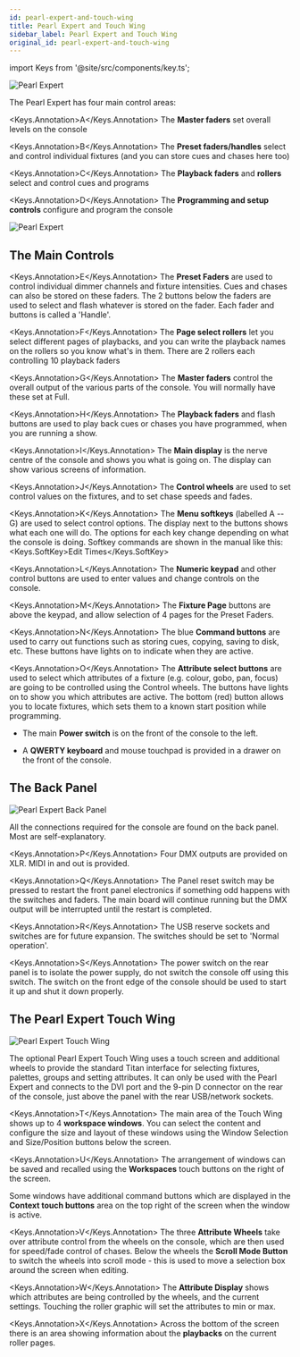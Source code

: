 ```yaml
---
id: pearl-expert-and-touch-wing
title: Pearl Expert and Touch Wing
sidebar_label: Pearl Expert and Touch Wing
original_id: pearl-expert-and-touch-wing
---
```


import Keys from '@site/src/components/key.ts';

![Pearl Expert](/docs/images/Pearl-Expert.png)

The Pearl Expert has four main control areas:

<Keys.Annotation>A</Keys.Annotation> The **Master faders** set overall levels on the console

<Keys.Annotation>B</Keys.Annotation> The **Preset faders/handles** select and control individual fixtures
(and you can store cues and chases here too)

<Keys.Annotation>C</Keys.Annotation> The **Playback faders** and **rollers** select and control cues and
programs

<Keys.Annotation>D</Keys.Annotation> The **Programming and setup controls** configure and program the console

![Pearl Expert](/docs/images/Pearl-Expert-2.png)

## The Main Controls

<Keys.Annotation>E</Keys.Annotation> The **Preset Faders** are used to control individual dimmer channels and
fixture intensities. Cues and chases can also be stored on these faders.
The 2 buttons below the faders are used to select and flash whatever is
stored on the fader. Each fader and buttons is called a \'Handle\'.

<Keys.Annotation>F</Keys.Annotation> The **Page select rollers** let you select different pages of playbacks,
and you can write the playback names on the rollers so you know what's
in them. There are 2 rollers each controlling 10 playback faders

<Keys.Annotation>G</Keys.Annotation> The **Master faders** control the overall output of the various parts of
the console. You will normally have these set at Full.

<Keys.Annotation>H</Keys.Annotation> The **Playback faders** and flash buttons are used to play back cues or
chases you have programmed, when you are running a show.

<Keys.Annotation>I</Keys.Annotation> The **Main display** is the nerve centre of the console and shows you
what is going on. The display can show various screens of information.

<Keys.Annotation>J</Keys.Annotation> The **Control wheels** are used to set control values on the fixtures,
and to set chase speeds and fades.

<Keys.Annotation>K</Keys.Annotation> The **Menu softkeys** (labelled A -- G) are used to select control
options. The display next to the buttons shows what each one will do.
The options for each key change depending on what the console is doing.
Softkey commands are shown in the manual like this:
<Keys.SoftKey>Edit Times</Keys.SoftKey>

<Keys.Annotation>L</Keys.Annotation> The **Numeric keypad** and other control buttons are used to enter
values and change controls on the console.

<Keys.Annotation>M</Keys.Annotation> The **Fixture Page** buttons are above the keypad, and allow selection
of 4 pages for the Preset Faders.

<Keys.Annotation>N</Keys.Annotation> The blue **Command buttons** are used to carry out functions such as
storing cues, copying, saving to disk, etc. These buttons have lights on
to indicate when they are active.

<Keys.Annotation>O</Keys.Annotation> The **Attribute select buttons** are used to select which attributes of
a fixture (e.g. colour, gobo, pan, focus) are going to be controlled
using the Control wheels. The buttons have lights on to show you which
attributes are active. The bottom (red) button allows you to locate
fixtures, which sets them to a known start position while programming.

- The main **Power switch** is on the front of the console to the left.

- A **QWERTY keyboard** and mouse touchpad is provided in a drawer on the
front of the console.

## The Back Panel

![Pearl Expert Back Panel](/docs/images/Pearl-Expert-Back-Panel.png)

All the connections required for the console are found on the back
panel. Most are self-explanatory.

<Keys.Annotation>P</Keys.Annotation> Four DMX outputs are provided on XLR. MIDI in and out is provided.

<Keys.Annotation>Q</Keys.Annotation> The Panel reset switch may be pressed to restart the front panel
    electronics if something odd happens with the switches and faders.
    The main board will continue running but the DMX output will be
    interrupted until the restart is completed.

<Keys.Annotation>R</Keys.Annotation> The USB reserve sockets and switches are for future expansion. The
    switches should be set to \'Normal operation\'.

<Keys.Annotation>S</Keys.Annotation> The power switch on the rear panel is to isolate the power supply, do 
not switch the console off using this switch. The switch on the front edge of the 
console should be used to start it up and shut it down properly.
	
## The Pearl Expert Touch Wing

![Pearl Expert Touch Wing](/docs/images/Pearl-Expert-Touch-Wing.png)

The optional Pearl Expert Touch Wing uses a touch screen and additional
wheels to provide the standard Titan interface for selecting fixtures,
palettes, groups and setting attributes. It can only be used with the
Pearl Expert and connects to the DVI port and the 9-pin D connector on
the rear of the console, just above the panel with the rear USB/network
sockets.

<Keys.Annotation>T</Keys.Annotation> The main area of the Touch Wing shows up to 4 **workspace windows**. You
can select the content and configure the size and layout of these
windows using the Window Selection and Size/Position buttons below the
screen.

<Keys.Annotation>U</Keys.Annotation> The arrangement of windows can be saved and recalled using the
**Workspaces** touch buttons on the right of the screen.

Some windows have additional command buttons which are displayed in the
**Context touch buttons** area on the top right of the screen when the
window is active.

<Keys.Annotation>V</Keys.Annotation> The three **Attribute Wheels** take over attribute control from the
wheels on the console, which are then used for speed/fade control of
chases. Below the wheels the **Scroll Mode Button** to switch the wheels
into scroll mode - this is used to move a selection box around the
screen when editing.

<Keys.Annotation>W</Keys.Annotation> The **Attribute Display** shows which attributes are being controlled by
the wheels, and the current settings. Touching the roller graphic will
set the attributes to min or max.

<Keys.Annotation>X</Keys.Annotation> Across the bottom of the screen there is an area showing information
about the **playbacks** on the current roller pages.
